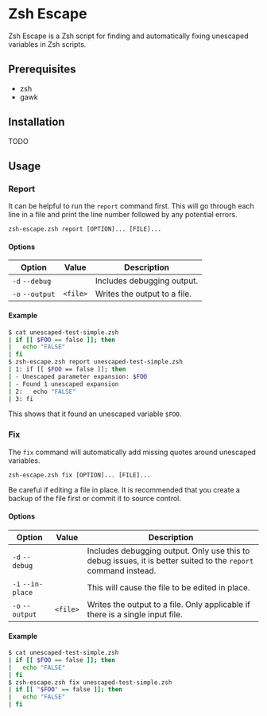 # Zsh Escape

Zsh Escape is a Zsh script for finding and automatically fixing unescaped variables in Zsh scripts.

## Prerequisites

* zsh
* gawk

## Installation

TODO

## Usage

### Report

It can be helpful to run the `report` command first.
This will go through each line in a file and print the line number followed by any potential errors.

`zsh-escape.zsh report [OPTION]... [FILE]...`

#### Options

Option | Value | Description
------ | ----- | -----------
`-d` `--debug` |  | Includes debugging output.
`-o` `--output` | `<file>` | Writes the output to a file.

#### Example

```sh
$ cat unescaped-test-simple.zsh
| if [[ $FOO == false ]]; then
|   echo "FALSE"
| fi
$ zsh-escape.zsh report unescaped-test-simple.zsh
| 1: if [[ $FOO == false ]]; then
| - Unescaped parameter expansion: $FOO
| - Found 1 unescaped expansion
| 2:   echo "FALSE"
| 3: fi
```

This shows that it found an unescaped variable `$FOO`.

### Fix

The `fix` command will automatically add missing quotes around unescaped variables.

`zsh-escape.zsh fix [OPTION]... [FILE]...`

Be careful if editing a file in place. It is recommended that you create a backup of the file first or commit it to source control.

#### Options

Option | Value | Description
------ | ----- | -----------
`-d` `--debug` |  | Includes debugging output. Only use this to debug issues, it is better suited to the `report` command instead.
`-i` `--in-place` |  | This will cause the file to be edited in place.
`-o` `--output` | `<file>` | Writes the output to a file. Only applicable if there is a single input file.

#### Example

```sh
$ cat unescaped-test-simple.zsh
| if [[ $FOO == false ]]; then
|   echo "FALSE"
| fi
$ zsh-escape.zsh fix unescaped-test-simple.zsh
| if [[ "$FOO" == false ]]; then
|   echo "FALSE"
| fi
```
